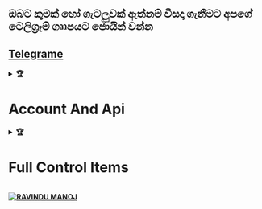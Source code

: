 ## ඔබට කුමක් හෝ ගැටලුවක් ඇත්නම් විසදා ගැනීමට අපගේ ටෙලිග්‍රෑම් ගෲපයට ජොයින් වන්න
## [Telegrame](https://bit.ly/2XrFPCJ)<b>






<details>
    <summary>&#127942 <b><h1>Account And Api</h1></b></summary>

# Heroku Register Link 👇👇👇

## [Heroku Register](https://signup.heroku.com/login)



# Remove Background Api Link👇👇👇

## [Remove.bg](https://www.remove.bg/)



# Bot Link 👇👇👇

## [Sew Queen](https://github.com/Sew01RaviduManoj01KingAndQueen/QueenSew.git)





</details>






<details>
    <summary>&#127942 <b><h1>Full Control Items</h1></b></summary>

# Base 64 encoder Link 👇👇👇

## [img to base 64](https://codebeautify.org/image-to-base64-converter)



# Image Hosting Website

## [img host](https://imgbb.com/)



# Xteam Register Link

## [xteam](https://api.xteam.xyz/register)


</details>






[![RAVINDU MANOJ](https://bit.ly/3AyW139)](https://github.com/Sew01RaviduManoj01KingAndQueen/QueenSew.git)
